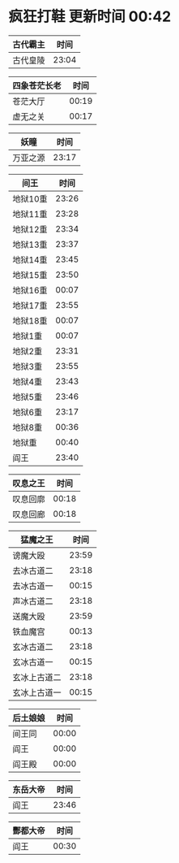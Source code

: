 # 疯狂打鞋 更新时间 00:42

| 古代霸主   | 时间    |
|--------|-------|
| 古代皇陵 | 23:04 |

| 四象苍茫长老   | 时间    |
|--------|-------|
| 苍茫大厅 | 00:19 |
| 虚无之关 | 00:17 |

| 妖瞳   | 时间    |
|--------|-------|
| 万亚之源 | 23:17 |

| 间王   | 时间    |
|--------|-------|
| 地狱10重 | 23:26 |
| 地狱11重 | 23:28 |
| 地狱12重 | 23:34 |
| 地狱13重 | 23:37 |
| 地狱14重 | 23:45 |
| 地狱15重 | 23:50 |
| 地狱16重 | 00:07 |
| 地狱17重 | 23:55 |
| 地狱18重 | 00:07 |
| 地狱1重 | 00:07 |
| 地狱2重 | 23:31 |
| 地狱3重 | 23:55 |
| 地狱4重 | 23:43 |
| 地狱5重 | 23:46 |
| 地狱6重 | 23:17 |
| 地狱8重 | 00:36 |
| 地狱重 | 00:40 |
| 阎王 | 23:40 |

| 叹息之王   | 时间    |
|--------|-------|
| 叹息回廓 | 00:18 |
| 叹息回廊 | 00:18 |

| 猛魔之王   | 时间    |
|--------|-------|
| 谤魔大殴 | 23:59 |
| 去冰古道二 | 23:18 |
| 去冰古道一 | 00:15 |
| 声冰古道二 | 23:18 |
| 送魔大殴 | 23:59 |
| 铁血魔宫 | 00:13 |
| 玄冰古道二 | 23:18 |
| 玄冰古道一 | 00:15 |
| 玄冰上古道二 | 23:18 |
| 玄冰上古道一 | 00:15 |

| 后土娘娘   | 时间    |
|--------|-------|
| 间王同 | 00:00 |
| 阎王 | 00:00 |
| 阎王殿 | 00:00 |

| 东岳大帝   | 时间    |
|--------|-------|
| 阎王 | 23:46 |

| 酆都大帝   | 时间    |
|--------|-------|
| 阎王 | 00:30 |